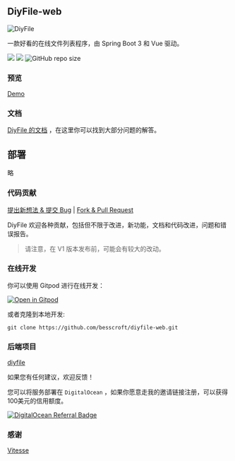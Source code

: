 ## DiyFile-web

<p align="center">

![DiyFile](https://besscroft.com/uploads/diyfile.png)

</p>

一款好看的在线文件列表程序，由 Spring Boot 3 和 Vue 驱动。

[![](https://img.shields.io/badge/%E5%BC%80%E5%8F%91%E8%BF%9B%E5%BA%A6-%E5%BC%80%E5%8F%91%E4%B8%AD-brightgreen?style=flat-square)]() [![](https://img.shields.io/github/license/besscroft/diyfile?style=flat-square)](https://github.com/besscroft/diyfile/blob/master/LICENSE) ![GitHub repo size](https://img.shields.io/github/repo-size/besscroft/diyfile?style=flat-square&color=328657)

### 预览

[Demo](https://demo.besscroft.com/)

### 文档

[DiyFile 的文档](https://doc.diyfile.besscroft.com/) ，在这里你可以找到大部分问题的解答。

## 部署

略

### 代码贡献

[提出新想法 & 提交 Bug](https://github.com/besscroft/diyfile-web/issues/new) | [Fork & Pull Request](https://github.com/besscroft/diyfile-web/fork)

DiyFile 欢迎各种贡献，包括但不限于改进，新功能，文档和代码改进，问题和错误报告。

> 请注意，在 V1 版本发布前，可能会有较大的改动。

### 在线开发

你可以使用 Gitpod 进行在线开发：

<p><a href="https://gitpod.io/#https://github.com/besscroft/diyfile-web" rel="nofollow"><img src="https://camo.githubusercontent.com/1eb1ddfea6092593649f0117f7262ffa8fbd3017/68747470733a2f2f676974706f642e696f2f627574746f6e2f6f70656e2d696e2d676974706f642e737667" alt="Open in Gitpod" data-canonical-src="https://gitpod.io/button/open-in-gitpod.svg" style="max-width:100%;"></a></p>

或者克隆到本地开发:

```shell
git clone https://github.com/besscroft/diyfile-web.git
```
### 后端项目

[diyfile](https://github.com/besscroft/diyfile)

如果您有任何建议，欢迎反馈！

您可以将服务部署在 `DigitalOcean` ，如果你愿意走我的邀请链接注册，可以获得100美元的信用额度。

<a href="https://www.digitalocean.com/?refcode=6841be7284cc&utm_campaign=Referral_Invite&utm_medium=Referral_Program&utm_source=badge"><img src="https://web-platforms.sfo2.cdn.digitaloceanspaces.com/WWW/Badge%201.svg" alt="DigitalOcean Referral Badge" /></a>


### 感谢

[Vitesse](https://github.com/antfu/vitesse)
